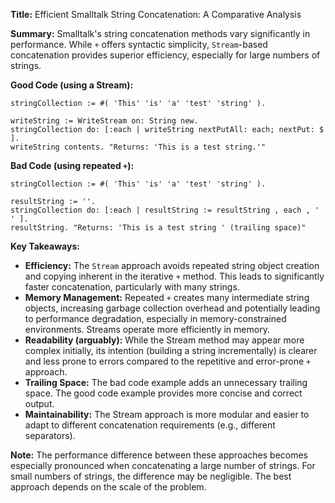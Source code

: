 **Title:** Efficient Smalltalk String Concatenation: A Comparative Analysis

**Summary:**  Smalltalk's string concatenation methods vary significantly in performance.  While `+` offers syntactic simplicity,  `Stream`-based concatenation provides superior efficiency, especially for large numbers of strings.

**Good Code (using a Stream):**

```smalltalk
stringCollection := #( 'This' 'is' 'a' 'test' 'string' ).

writeString := WriteStream on: String new.
stringCollection do: [:each | writeString nextPutAll: each; nextPut: $ ]. 
writeString contents. "Returns: 'This is a test string.'"
```

**Bad Code (using repeated `+`):**

```smalltalk
stringCollection := #( 'This' 'is' 'a' 'test' 'string' ).

resultString := ''.
stringCollection do: [:each | resultString := resultString , each , ' ' ].
resultString. "Returns: 'This is a test string ' (trailing space)"
```


**Key Takeaways:**

* **Efficiency:** The `Stream` approach avoids repeated string object creation and copying inherent in the iterative `+` method.  This leads to significantly faster concatenation, particularly with many strings.
* **Memory Management:** Repeated `+` creates many intermediate string objects, increasing garbage collection overhead and potentially leading to performance degradation, especially in memory-constrained environments.  Streams operate more efficiently in memory.
* **Readability (arguably):** While the Stream method may appear more complex initially,  its intention (building a string incrementally) is clearer and less prone to errors compared to the repetitive and error-prone `+`  approach.
* **Trailing Space:** The bad code example adds an unnecessary trailing space.  The good code example provides more concise and correct output.
* **Maintainability:** The Stream approach is more modular and easier to adapt to different concatenation requirements (e.g., different separators).


**Note:**  The performance difference between these approaches becomes especially pronounced when concatenating a large number of strings.  For small numbers of strings, the difference may be negligible. The best approach depends on the scale of the problem.

